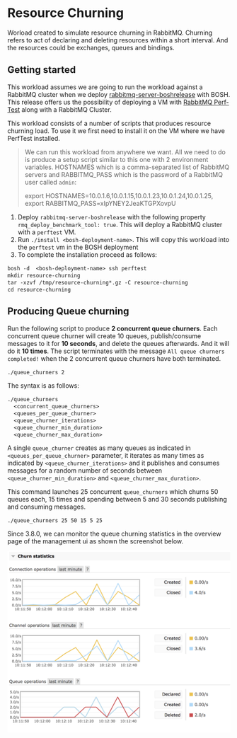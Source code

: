 # Resource Churning

Worload created to simulate resource churning in RabbitMQ. Churning refers to act of declaring and deleting resources within a short interval. And the resources could be exchanges, queues and bindings.

## Getting started

This workload assumes we are going to run the workload against a RabbitMQ cluster when we deploy
[rabbitmq-server-boshrelease](https://github.com/rabbitmq/rabbitmq-server-boshrelease) with BOSH. This release offers us the possibility of deploying a VM with [RabbitMQ Perf-Test](https://github.com/rabbitmq/rabbitmq-perf-test) along with a RabbitMQ Cluster.

This workload consists of a number of scripts that produces resource churning load. To use it we first need to install it on the VM where we have PerfTest installed.

> We can run this workload from anywhere we want. All we need to do is produce a setup script similar to this one with 2 environment variables. HOSTNAMES which is a comma-separated list of RabbitMQ servers and RABBITMQ_PASS which is the password of a RabbitMQ user called `admin`:
>
> export HOSTNAMES=10.0.1.6,10.0.1.15,10.0.1.23,10.0.1.24,10.0.1.25,  
> export RABBITMQ_PASS=xIpYNEY2JeaKTGPXovpU


1. Deploy `rabbitmq-server-boshrelease` with the following property `rmq_deploy_benchmark_tool: true`. This will deploy a RabbitMQ cluster with a `perftest` VM.
2. Run `./install <bosh-deployment-name>`. This will copy this workload into the `perftest` vm in the BOSH deployment
3. To complete the installation proceed as follows:
  ```
  bosh -d  <bosh-deployment-name> ssh perftest
  mkdir resource-churning
  tar -xzvf /tmp/resource-churning*.gz -C resource-churning
  cd resource-churning
  ```


## Producing Queue churning

Run the following script to produce **2 concurrent queue churners**. Each concurrent queue churner will create 10 queues, publish/consume messages to it for **10 seconds**, and delete the queues afterwards. And it will do it **10 times**. The script terminates with the message `All queue churners completed!` when the 2 concurrent queue churners have both terminated.
```
./queue_churners 2
```

The syntax is as follows:
```
./queue_churners
  <concurrent_queue_churners>
  <queues_per_queue_churner>
  <queue_churner_iterations>
  <queue_churner_min_duration>
  <queue_churner_max_duration>
```
A single `queue_churner` creates as many queues as indicated in `<queues_per_queue_churner>` parameter, it iterates as many times as indicated by `<queue_churner_iterations>` and it publishes and consumes messages for a random number of seconds between `<queue_churner_min_duration>` and `<queue_churner_max_duration>`.

This command launches 25 concurrent `queue_churners` which churns 50 queues each, 15 times and spending between 5 and 30 seconds publishing and consuming messages.

```
./queue_churners 25 50 15 5 25
```

Since 3.8.0, we can monitor the queue churning statistics in the overview page of the management ui as shown the screenshot below.

![Churning stats](churn_stats.png)
